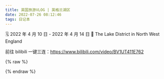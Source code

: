 ```yaml
---
title: 英国旅游VLOG | 英格兰湖区
date: 2022-07-26 08:12:46
tags: 日记本
---
```


🗓 2022 年 4 月 10 日 - 2022 年 4 月 14 日
📍 The Lake District in North West England

前往 bilibili 一键三连：https://www.bilibili.com/video/BV1UT411E762

{% raw %}
<div id="player_263ee332f3ea5384"></div>
<script type="text/javascript" src="https://player.dogecloud.com/js/loader"></script>
<script type="text/javascript">
var player = new DogePlayer({
    container: document.getElementById('player_263ee332f3ea5384'),
    userId: 17,
    vcode: '263ee332f3ea5384',
    autoPlay: false,
    vtype: 10,
    pic: '/images/vlog-lake-district.jpg',
});
</script>
{% endraw %}

&nbsp;